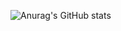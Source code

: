 ![Anurag's GitHub stats](https://github-readme-stats.vercel.app/api?username=rahadinabudiman&show_icons=true&theme=radical)
